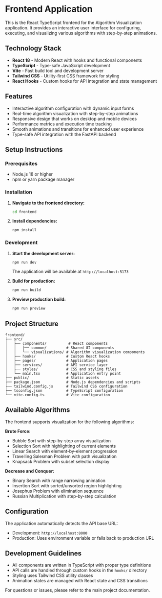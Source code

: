 # Frontend Application

This is the React TypeScript frontend for the Algorithm Visualization application. It provides an interactive user interface for configuring, executing, and visualizing various algorithms with step-by-step animations.

## Technology Stack

- **React 18** - Modern React with hooks and functional components
- **TypeScript** - Type-safe JavaScript development
- **Vite** - Fast build tool and development server
- **Tailwind CSS** - Utility-first CSS framework for styling
- **React Hooks** - Custom hooks for API integration and state management

## Features

- Interactive algorithm configuration with dynamic input forms
- Real-time algorithm visualization with step-by-step animations
- Responsive design that works on desktop and mobile devices
- Performance metrics and execution time tracking
- Smooth animations and transitions for enhanced user experience
- Type-safe API integration with the FastAPI backend

## Setup Instructions

### Prerequisites
- Node.js 18 or higher
- npm or yarn package manager

### Installation

1. **Navigate to the frontend directory:**
   ```bash
   cd frontend
   ```

2. **Install dependencies:**
   ```bash
   npm install
   ```

### Development

1. **Start the development server:**
   ```bash
   npm run dev
   ```
   The application will be available at `http://localhost:5173`

2. **Build for production:**
   ```bash
   npm run build
   ```

3. **Preview production build:**
   ```bash
   npm run preview
   ```

## Project Structure

```
frontend/
├── src/
│   ├── components/          # React components
│   │   ├── common/         # Shared UI components
│   │   └── visualizations/ # Algorithm visualization components
│   ├── hooks/              # Custom React hooks
│   ├── pages/              # Application pages
│   ├── services/           # API service layer
│   ├── styles/             # CSS and styling files
│   └── main.tsx            # Application entry point
├── public/                 # Static assets
├── package.json            # Node.js dependencies and scripts
├── tailwind.config.js      # Tailwind CSS configuration
├── tsconfig.json           # TypeScript configuration
└── vite.config.ts          # Vite configuration
```

## Available Algorithms

The frontend supports visualization for the following algorithms:

**Brute Force:**
- Bubble Sort with step-by-step array visualization
- Selection Sort with highlighting of current elements
- Linear Search with element-by-element progression
- Travelling Salesman Problem with path visualization
- Knapsack Problem with subset selection display

**Decrease and Conquer:**
- Binary Search with range narrowing animation
- Insertion Sort with sorted/unsorted region highlighting
- Josephus Problem with elimination sequence
- Russian Multiplication with step-by-step calculation

## Configuration

The application automatically detects the API base URL:
- Development: `http://localhost:8000`
- Production: Uses environment variable or falls back to production URL

## Development Guidelines

- All components are written in TypeScript with proper type definitions
- API calls are handled through custom hooks in the `hooks/` directory
- Styling uses Tailwind CSS utility classes
- Animation states are managed with React state and CSS transitions

For questions or issues, please refer to the main project documentation.
